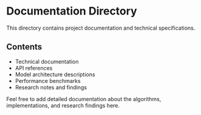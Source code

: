 # Documentation Directory

This directory contains project documentation and technical specifications.

## Contents
- Technical documentation
- API references
- Model architecture descriptions
- Performance benchmarks
- Research notes and findings

Feel free to add detailed documentation about the algorithms, implementations, and research findings here.